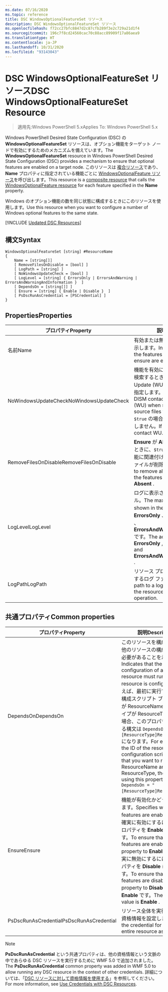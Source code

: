 ```yaml
---
ms.date: 07/16/2020
ms.topic: reference
title: DSC WindowsOptionalFeatureSet リソース
description: DSC WindowsOptionalFeatureSet リソース
ms.openlocfilehash: f72cc27bfc8847d2c87cfb289f3e2c729a21d1f4
ms.sourcegitcommit: 196c7f8cd24560cac70c88acc89909f17a86aea9
ms.translationtype: HT
ms.contentlocale: ja-JP
ms.lasthandoff: 10/31/2020
ms.locfileid: "93143043"
---
```

# <a name="dsc-windowsoptionalfeatureset-resource"></a><span data-ttu-id="f21a1-103">DSC WindowsOptionalFeatureSet リソース</span><span class="sxs-lookup"><span data-stu-id="f21a1-103">DSC WindowsOptionalFeatureSet Resource</span></span>

> <span data-ttu-id="f21a1-104">適用先:Windows PowerShell 5.x</span><span class="sxs-lookup"><span data-stu-id="f21a1-104">Applies To: Windows PowerShell 5.x</span></span>

<span data-ttu-id="f21a1-105">Windows PowerShell Desired State Configuration (DSC) の **WindowsOptionalFeatureSet** リソースは、オプション機能をターゲット ノードで有効にするためのメカニズムを備えています。</span><span class="sxs-lookup"><span data-stu-id="f21a1-105">The **WindowsOptionalFeatureSet** resource in Windows PowerShell Desired State Configuration (DSC) provides a mechanism to ensure that optional features are enabled on a target node.</span></span> <span data-ttu-id="f21a1-106">このリソースは [複合リソース](../../../resources/authoringResourceComposite.md)であり、 **Name** プロパティに指定されている機能ごとに [WindowsOptionalFeature リソース](windowsOptionalFeatureResource.md)を呼び出します。</span><span class="sxs-lookup"><span data-stu-id="f21a1-106">This resource is a [composite resource](../../../resources/authoringResourceComposite.md) that calls the [WindowsOptionalFeature resource](windowsOptionalFeatureResource.md) for each feature specified in the **Name** property.</span></span>

<span data-ttu-id="f21a1-107">Windows のオプション機能の数を同じ状態に構成するときにこのリソースを使用します。</span><span class="sxs-lookup"><span data-stu-id="f21a1-107">Use this resource when you want to configure a number of Windows optional features to the same state.</span></span>

[!INCLUDE [Updated DSC Resources](../../../../../includes/dsc-resources.md)]

## <a name="syntax"></a><span data-ttu-id="f21a1-108">構文</span><span class="sxs-lookup"><span data-stu-id="f21a1-108">Syntax</span></span>

```Syntax
WindowsOptionalFeatureSet [string] #ResourceName
{
    Name = [string[]]
    [ RemoveFilesOnDisable = [bool] ]
    [ LogPath = [string] ]
    [ NoWindowsUpdateCheck = [bool] ]
    [ LogLevel = [string] { ErrorsOnly | ErrorsAndWarning | ErrorsAndWarningAndInformation }  ]
    [ DependsOn = [string[]] ]
    [ Ensure = [string] { Enable | Disable }  ]
    [ PsDscRunAsCredential = [PSCredential] ]
}
```

## <a name="properties"></a><span data-ttu-id="f21a1-109">Properties</span><span class="sxs-lookup"><span data-stu-id="f21a1-109">Properties</span></span>

|<span data-ttu-id="f21a1-110">プロパティ</span><span class="sxs-lookup"><span data-stu-id="f21a1-110">Property</span></span> |<span data-ttu-id="f21a1-111">説明</span><span class="sxs-lookup"><span data-stu-id="f21a1-111">Description</span></span> |
|---|---|
|<span data-ttu-id="f21a1-112">名前</span><span class="sxs-lookup"><span data-stu-id="f21a1-112">Name</span></span> |<span data-ttu-id="f21a1-113">有効または無効にする機能の名前を示します。</span><span class="sxs-lookup"><span data-stu-id="f21a1-113">Indicates the name of the features that you want to ensure are enabled or disabled.</span></span> |
|<span data-ttu-id="f21a1-114">NoWindowsUpdateCheck</span><span class="sxs-lookup"><span data-stu-id="f21a1-114">NoWindowsUpdateCheck</span></span> |<span data-ttu-id="f21a1-115">機能を有効にするソース ファイルを検索するとき、DISM が Windows Update (WU) を確認するかどうかを指定します。</span><span class="sxs-lookup"><span data-stu-id="f21a1-115">Specifies whether DISM contacts Windows Update (WU) when searching for the source files to enable features.</span></span> <span data-ttu-id="f21a1-116">`$true` の場合、DISM は WU に接続しません。</span><span class="sxs-lookup"><span data-stu-id="f21a1-116">If `$true`, DISM does not contact WU.</span></span> |
|<span data-ttu-id="f21a1-117">RemoveFilesOnDisable</span><span class="sxs-lookup"><span data-stu-id="f21a1-117">RemoveFilesOnDisable</span></span> |<span data-ttu-id="f21a1-118">**Ensure** が **Absent** に設定されているときに、`$true` に設定すると、その機能に関連付けられているすべてのファイルが削除されます。</span><span class="sxs-lookup"><span data-stu-id="f21a1-118">Set to `$true` to remove all files associated with the features when **Ensure** is set to **Absent** .</span></span> |
|<span data-ttu-id="f21a1-119">LogLevel</span><span class="sxs-lookup"><span data-stu-id="f21a1-119">LogLevel</span></span> |<span data-ttu-id="f21a1-120">ログに表示される最大の出力レベル。</span><span class="sxs-lookup"><span data-stu-id="f21a1-120">The maximum output level shown in the logs.</span></span> <span data-ttu-id="f21a1-121">有効な値は **ErrorsOnly** 、 **ErrorsAndWarning** 、 **ErrorsAndWarningAndInformation** です。</span><span class="sxs-lookup"><span data-stu-id="f21a1-121">The accepted values are: **ErrorsOnly** , **ErrorsAndWarning** , and **ErrorsAndWarningAndInformation** .</span></span> |
|<span data-ttu-id="f21a1-122">LogPath</span><span class="sxs-lookup"><span data-stu-id="f21a1-122">LogPath</span></span> |<span data-ttu-id="f21a1-123">リソース プロバイダーの操作を記録するログ ファイルへのパス。</span><span class="sxs-lookup"><span data-stu-id="f21a1-123">The path to a log file where you want the resource provider to log the operation.</span></span> |

## <a name="common-properties"></a><span data-ttu-id="f21a1-124">共通プロパティ</span><span class="sxs-lookup"><span data-stu-id="f21a1-124">Common properties</span></span>

|<span data-ttu-id="f21a1-125">プロパティ</span><span class="sxs-lookup"><span data-stu-id="f21a1-125">Property</span></span> |<span data-ttu-id="f21a1-126">説明</span><span class="sxs-lookup"><span data-stu-id="f21a1-126">Description</span></span> |
|---|---|
|<span data-ttu-id="f21a1-127">DependsOn</span><span class="sxs-lookup"><span data-stu-id="f21a1-127">DependsOn</span></span> |<span data-ttu-id="f21a1-128">このリソースを構成する前に、他のリソースの構成を実行する必要があることを示します。</span><span class="sxs-lookup"><span data-stu-id="f21a1-128">Indicates that the configuration of another resource must run before this resource is configured.</span></span> <span data-ttu-id="f21a1-129">たとえば、最初に実行するリソース構成スクリプト ブロックの ID が ResourceName で、そのタイプが ResourceType である場合、このプロパティを使用する構文は `DependsOn = "[ResourceType]ResourceName"` になります。</span><span class="sxs-lookup"><span data-stu-id="f21a1-129">For example, if the ID of the resource configuration script block that you want to run first is ResourceName and its type is ResourceType, the syntax for using this property is `DependsOn = "[ResourceType]ResourceName"`.</span></span> |
|<span data-ttu-id="f21a1-130">Ensure</span><span class="sxs-lookup"><span data-stu-id="f21a1-130">Ensure</span></span> |<span data-ttu-id="f21a1-131">機能が有効化かどうかを指定します。</span><span class="sxs-lookup"><span data-stu-id="f21a1-131">Specifies whether the features are enabled.</span></span> <span data-ttu-id="f21a1-132">機能を確実に有効にするには、このプロパティを **Enable** に設定します。</span><span class="sxs-lookup"><span data-stu-id="f21a1-132">To ensure that the features are enabled, set this property to **Enable** .</span></span> <span data-ttu-id="f21a1-133">機能を確実に無効にするには、このプロパティを **Disable** に設定します。</span><span class="sxs-lookup"><span data-stu-id="f21a1-133">To ensure that the features are disabled, set the property to **Disable** .</span></span> <span data-ttu-id="f21a1-134">既定値は **Enable** です。</span><span class="sxs-lookup"><span data-stu-id="f21a1-134">The default value is **Enable** .</span></span> |
|<span data-ttu-id="f21a1-135">PsDscRunAsCredential</span><span class="sxs-lookup"><span data-stu-id="f21a1-135">PsDscRunAsCredential</span></span> |<span data-ttu-id="f21a1-136">リソース全体を実行するための資格情報を設定します。</span><span class="sxs-lookup"><span data-stu-id="f21a1-136">Sets the credential for running the entire resource as.</span></span> |

> [!NOTE]
> <span data-ttu-id="f21a1-137">**PsDscRunAsCredential** という共通プロパティは、他の資格情報という文脈の中であらゆる DSC リソースを実行するために WMF 5.0 で追加されました。</span><span class="sxs-lookup"><span data-stu-id="f21a1-137">The **PsDscRunAsCredential** common property was added in WMF 5.0 to allow running any DSC resource in the context of other credentials.</span></span> <span data-ttu-id="f21a1-138">詳細については、「[DSC リソースに対して資格情報を使用する](../../../configurations/runasuser.md)」を参照してください。</span><span class="sxs-lookup"><span data-stu-id="f21a1-138">For more information, see [Use Credentials with DSC Resources](../../../configurations/runasuser.md).</span></span>
